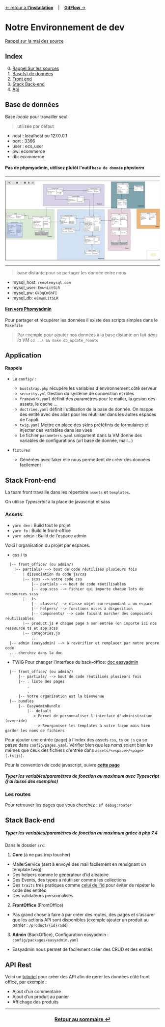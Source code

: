 [&larr; retour à **l'installation**](1Installation.md) &nbsp;&nbsp; | &nbsp;&nbsp; [**GitFlow** &rarr;](3GitFlow.md)

# Notre Environnement de dev

[Rappel sur la maj des source](1Installation.md#sources)

## Index

0. [Rappel Sur les sources](#attention)
1. [Base(s) de données](#base-de-données)
2. [Front end](#stack-front-end)
3. [Stack Back-end](#stack-back-end)
4. [Api](#api-rest)

## Base de données

Base *locale* pour travailler seul 
> utilisée par défaut
- host : localhost ou 127.0.0.1
- port : 3366
- user : ecs_user
- pw: ecommerce
- db: ecommerce

#### Pas de phpmyadmin, utilisez plutôt l'outil `base de donnée` phpstorm

---

![sgbd](res/bd.png)

---

> base distante pour se partager les donnée entre nous
- mysql_host: `remotemysql.com`
- mysql_user: `EmwnLitSLR`
- mysql_pw: `Gk0qCm6hFI`
- mysql_db: `eEmwnLitSLR`

#### [**lien vers Phpmyadmin**](https://remotemysql.com/phpmyadmin/index.php?db=EmwnLitSLR)

Pour partager et récupérer les données il existe des scripts simples dans le `Makefile`
> Par exemple pour ajouter nos données à la base distante on fait *dans la VM* `cd ../ && make db_update_remote`

## Application

#### Rappels

- La `config/` :
  - `bootstrap.php` récupère les variables d'environnement côté serveur
  - `security.yml` Gestion du système de connection et rôles
  - `framework.yaml` définit des paramètres pour le mailer, la gesion des assets, le cache ...
  - `doctrine.yaml` définit l'utilisation de la base de donnée. On mappe des entité avec des alias pour les réutiliser dans les autres espaces de l'appli.
  - `twig.yaml` Mettre en place des skins préféfinis de formulaires et injecter des variables dans les vues
  - Le fichier `parameters.yaml` uniqument dans la VM donne des variables de configurations (url base de donnée, mail...)

- `fixtures`
  - Générées avec faker elle nous permettent de créer des données facilement
  
## Stack Front-end

La team front travaille dans les répertoire `assets` et `templates`.

On utilise *Typescript* à la place de javascript et sass

### Assets:
- `yarn dev` : Build tout le projet
- `yarn fo` : Build le front-office
- `yarn admin` : Build de l'espace admin

Voici l'organisation du projet par espaces:

- css / ts
```
  |-- front_office/ (ou admin/)
    |-- partials/ --> bout de code réutilisés plusieurs fois
        | dissociation du code js/css
        |-- scss --> votre code css
            |-- partials --> bout de code réutilisables
            |-- app.scss --> fichier qui importe chaque lots de ressources scss
        |-- ts
            |-- classes/ --> classe objet correspondant a un espace
            |-- helpers/ --> fonctions mises à disposition
            |-- components/ --> code faisant marcher des composants réutilisables
        |-- product.js # chaque page a son entrée (on importe ici nos ressource ts et app.scss
        |-- categories.js
            ...
  |-- admin (easyadmin) --> à revérifier et remplacer par notre propre code
  ... cherchez dans la doc
```

- TWIG
Pour changer l'interface du back-office: [doc easyadmin](https://symfony.com/doc/master/bundles/EasyAdminBundle/book/list-search-show-configuration.html#list-search-show-advanced-design-configuration)

```
  |-- front_office/ (ou admin/)
      |-- partials/ --> bout de code réutilisés plusieurs fois
      |-- . liste des pages
          .
          .
      |-- Votre organisation est la bienvenue
  |-- bundles
      |-- EasyAdminBundle
          |-- default
             > Permet de personnaliser l'interface d'administration (override)
             --> Réorganiser les templates à votre façon mais bien garder les noms de fichiers
```

Pour ajouter une entrée (page) à l'index des assets `css`, `ts` ou `js` ça se passe dans
`config/pages.yaml`. Vérifier bien que les noms soient bien les mêmes que ceux des fichiers d'entrée dans `assets/<espace>/<page>[.ts|js]`.

Pour la convention de code javascript, suivre [**cette page**](https://github.com/ryanmcdermott/clean-code-javascript#introduction)

##### Typer les variables/paramètres de fonction au maximum avec Typescript (j'ai laissé des exemples)

### Les routes

Pour retrouver les pages que vous cherchez : `sf debug:router`

## Stack Back-end

##### Typer les variables/paramètres de fonction au maximum grâce à php 7.4

Dans le dossier `src`:
1. **Core** (à ne pas trop toucher)
- MailerService (sert à envoyé des mail facilement en rensignant un template twig)
- Des helpers comme le générateur d'id aléatoire
- Des Events, des types a réutiliser comme les collections
- Des `traits` très pratiques comme [celui de l'id](../www/src/Core/Entity/IdTrait.php) pour éviter de répéter le code des entités
- Des validateurs personnalisés

2. **FrontOffice** (FrontOffice) 
- Pas grand chose à faire à par créer des routes, des pages et s'assurer que les actions API sont disponibles (exemple ajouter un produit au panier : `/product/{id}/add`)

3. **Admin** (BackOffice), Configuration easyadmin : `config/packages/easyadmin.yaml`
- Easyadmin nous permet de facilement créer des CRUD et des entités

<!-- Suivez les règles automatiques de `phpcbf` et `phpcs` (pas encore installé mais ça vient) -->

## API Rest

Voici un [tutoriel](https://medium.com/q-software/symfony-5-the-rest-the-crud-and-the-swag-7430cb84cd5
) pour créer des API afin de gérer les données côté front office, par exemple :

- Ajout d'un commentaire 
- Ajout d'un produit au panier
- Affichage des produits

---
### <center>[Retour au sommaire &#8617;](0Sommaire.md)</center>